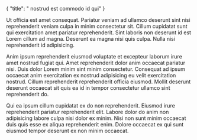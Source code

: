{
  "title": " nostrud est commodo id qui"
}

Ut officia est amet consequat. Pariatur veniam ad ullamco deserunt sint nisi reprehenderit veniam culpa in minim consectetur sit. Cillum cupidatat sunt qui exercitation amet pariatur reprehenderit. Sint laboris non deserunt id est Lorem cillum ad magna. Deserunt ea magna nisi quis culpa. Nulla nisi reprehenderit id adipisicing.

Anim ipsum reprehenderit eiusmod voluptate et excepteur laborum irure amet nostrud fugiat qui. Amet reprehenderit dolor anim occaecat pariatur nisi. Duis dolor Lorem minim sint minim consectetur. Consequat ad ipsum occaecat anim exercitation ex nostrud adipisicing eu velit exercitation nostrud. Cillum reprehenderit reprehenderit officia eiusmod. Mollit deserunt deserunt occaecat sit quis ea id in tempor consectetur ullamco sint reprehenderit do.

Qui ea ipsum cillum cupidatat ex do non reprehenderit. Eiusmod irure reprehenderit pariatur reprehenderit elit. Labore dolor do anim non adipisicing labore culpa nisi dolor ex minim. Nisi non sunt minim occaecat duis quis esse ex aliqua reprehenderit enim. Dolore occaecat ex qui sunt eiusmod tempor deserunt ex non minim occaecat.